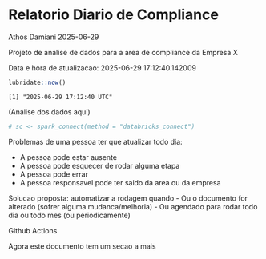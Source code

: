 # Relatorio Diario de Compliance
Athos Damiani
2025-06-29

Projeto de analise de dados para a area de compliance da Empresa X

Data e hora de atualizacao: 2025-06-29 17:12:40.142009

``` r
lubridate::now()
```

    [1] "2025-06-29 17:12:40 UTC"

(Analise dos dados aqui)

``` r
# sc <- spark_connect(method = "databricks_connect")
```

Problemas de uma pessoa ter que atualizar todo dia:

-   A pessoa pode estar ausente
-   A pessoa pode esquecer de rodar alguma etapa
-   A pessoa pode errar
-   A pessoa responsavel pode ter saido da area ou da empresa

Solucao proposta: automatizar a rodagem quando - Ou o documento for
alterado (sofrer alguma mudanca/melhoria) - Ou agendado para rodar todo
dia ou todo mes (ou periodicamente)

Github Actions

Agora este documento tem um secao a mais
